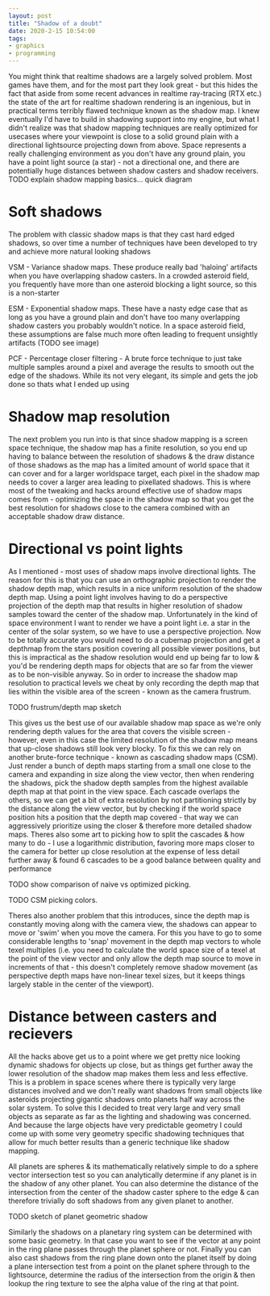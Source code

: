 ```yaml
---
layout: post
title: "Shadow of a doubt"
date: 2020-2-15 10:54:00
tags:
- graphics
- programming
---
```


You might think that realtime shadows are a largely solved problem. Most games have them, and for the most part they look great - but this hides the fact that aside from some recent advances in realtime ray-tracing (RTX etc.) the state of the art for realtime shadown rendering is an ingenious, but in practical terms terribly flawed technique known as the shadow map. I knew eventually I'd have to build in shadowing support into my engine, but what I didn't realize was that shadow mapping techniques are really optimized for usecases where your viewpoint is close to a solid ground plain with a directional lightsource projecting down from above. Space represents a really challenging environment as you don't have any ground plain, you have a point light source (a star) - not a directional one, and there are potentially huge distances between shadow casters and shadow receivers.
TODO explain shadow mapping basics... quick diagram


Soft shadows
============
The problem with classic shadow maps is that they cast hard edged shadows, so over time a number of techniques have been developed to try and achieve more natural looking shadows

VSM - Variance shadow maps. These produce really bad 'haloing' artifacts when you have overlapping shadow casters. In a crowded asteroid field, you frequently have more than one asteroid blocking a light source, so this is a non-starter

ESM - Exponential shadow maps. These have a nasty edge case that as long as you have a ground plain and don't have too many overlapping shadow casters you probably wouldn't notice. In a space asteroid field, these assumptions are false much more often leading to frequent unsightly artifacts (TODO see image)

PCF - Percentage closer filtering - A brute force technique to just take multiple samples around a pixel and average the results to smooth out the edge of the shadows. While its not very elegant, its simple and gets the job done so thats what I ended up using

Shadow map resolution
=====================
The next problem you run into is that since shadow mapping is a screen space technique, the shadow map has a finite resolution, so you end up having to balance between the resolution of shadows & the draw distance of those shadows as the map has a limited amount of world space that it can cover and for a larger worldspace target, each pixel in the shadow map needs to cover a larger area leading to pixellated shadows. This is where most of the tweaking and hacks around effective use of shadow maps comes from - optimizing the space in the shadow map so that you get the best resolution for shadows close to the camera combined with an acceptable shadow draw distance.

Directional vs point lights
===========================
As I mentioned - most uses of shadow maps involve directional lights. The reason for this is that you can use an orthographic projection to render the shadow depth map, which results in a nice uniform resolution of the shadow depth map. Using a point light involves having to do a perspective projection of the depth map that results in higher resolution of shadow samples toward the center of the shadow map. Unfortunately in the kind of space environment I want to render we have a point light i.e. a star in the center of the solar system, so we have to use a perspective projection. Now to be totally accurate you would need to do a cubemap projection and get a depthmap from the stars position covering all possible viewer positions, but this is impractical as the shadow resolution would end up being far to low & you'd be rendering depth maps for objects that are so far from the viewer as to be non-visible anyway. So in order to increase the shadow map resolution to practical levels we cheat by only recording the depth map that lies within the visible area of the screen - known as the camera frustrum.

TODO frustrum/depth map sketch

This gives us the best use of our available shadow map space as we're only rendering depth values for the area that covers the visible screen - however, even in this case the limited resolution of the shadow map means that up-close shadows still look very blocky. To fix this we can rely on another brute-force technique - known as cascading shadow maps (CSM). Just render a bunch of depth maps starting from a small one close to the camera and expanding in size along the view vector, then when rendering the shadows, pick the shadow depth samples from the highest available depth map at that point in the view space. Each cascade overlaps the others, so we can get a bit of extra resolution by not partitioning strictly by the distance along the view vector, but by checking if the world space position hits a position that the depth map covered - that way we can aggressively prioritize using the closer & therefore more detailed shadow maps. Theres also some art to picking how to split the cascades & how many to do - I use a logarithmic distribution, favoring more maps closer to the camera for better up close resolution at the expense of less detail further away & found 6 cascades to be a good balance between quality and performance

TODO show comparison of naive vs optimized picking.

TODO CSM  picking colors.

Theres also another problem that this introduces, since the depth map is constantly moving along with the camera view, the shadows can appear to move or 'swim' when you move the camera. For this you have to go to some considerable lengths to 'snap' movement in the depth map vectors to whole texel multiples (i.e. you need to calculate the world space size of a texel at the point of the view vector and only allow the depth map source to move in increments of that - this doesn't completely remove shadow movement (as perspective depth maps have non-linear texel sizes, but it keeps things largely stable in the center of the viewport).

Distance between casters and recievers
======================================
All the hacks above get us to a point where we get pretty nice looking dynamic shadows for objects up close, but as things get further away the lower resolution of the shadow map makes them less and less effective. This is a problem in space scenes where there is typically very large distances involved and we don't really want shadows from small objects like asteroids projecting gigantic shadows onto planets half way across the solar system. To solve this I decided to treat very large and very small objects as separate as far as the lighting and shadowing was concerned. And because the large objects have very predictable geometry I could come up with some very geometry specific shadowing techniques that allow for much better results than a generic technique like shadow mapping.

All planets are spheres & its mathematically relatively simple to do a sphere vector intersection test so you can analytically determine if any planet is in the shadow of any other planet. You can also determine the distance of the intersection from the center of the shadow caster sphere to the edge & can therefore trivially do soft shadows from any given planet to another. 

TODO sketch of planet geometric shadow

Similarly the shadows on a planetary ring system can be determined with some basic geometry. In that case you want to see if the vector at any point in the ring plane passes through the planet sphere or not. Finally you can also cast shadows from the ring plane down onto the planet itself by doing a plane intersection test from a point on the planet sphere through to the lightsource, determine the radius of the intersection from the origin & then lookup the ring texture to see the alpha value of the ring at that point.

